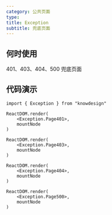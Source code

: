 ```yaml
---
category: 公共页面
type:
title: Exception
subtitle: 兜底页面
---
```


## 何时使用

401、403、404、500 兜底页面

## 代码演示

```tsx | pure
import { Exception } from "knowdesign"

ReactDOM.render(
    <Exception.Page401>,
    mountNode
)

ReactDOM.render(
    <Exception.Page403>,
    mountNode
)

ReactDOM.render(
    <Exception.Page404>,
    mountNode
)

ReactDOM.render(
    <Exception.Page500>,
    mountNode
)
```
